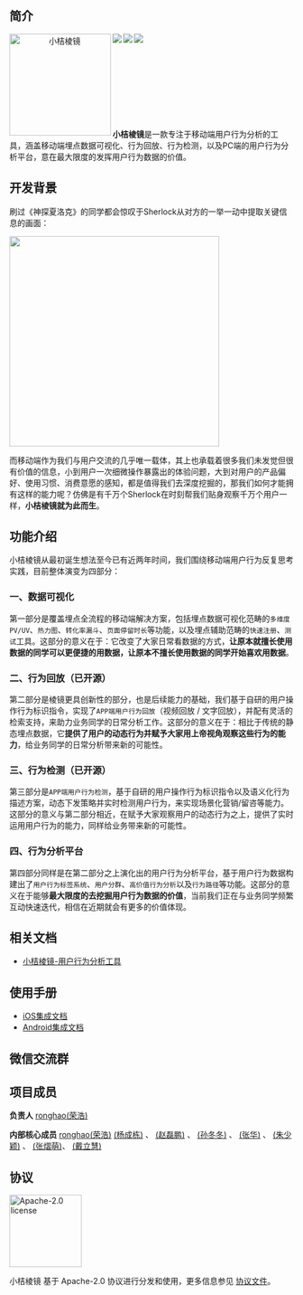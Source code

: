 ## 简介
<div align="center">    
 <img src="https://view.didistatic.com/static/dcms/1jt5q12q9lkgrtelg2_180x180.png" width = "180" height = "180" alt="小桔棱镜" align=left />
 <img src="https://img.shields.io/github/license/didi/DoraemonKit.svg" align=left />
 <img src="https://img.shields.io/badge/iOS-3.0.4-yellow.svg" align=left />
 <img src="https://img.shields.io/badge/Android-3.2.0-blue.svg" align=left />
</div>
<br/>
<br/>
<br/>
<br/>
<br/>
<br/>
<br/>
<br/>
<br/>

**小桔棱镜**是一款专注于移动端用户行为分析的工具，涵盖移动端埋点数据可视化、行为回放、行为检测，以及PC端的用户行为分析平台，意在最大限度的发挥用户行为数据的价值。

## 开发背景
刷过《神探夏洛克》的同学都会惊叹于Sherlock从对方的一举一动中提取关键信息的画面：

<img src="http://img-hxy021.didistatic.com/static/km/do1_9Q8YxjmpSlPkyjL8xIQY" width="372" hegiht="208" align=center />

而移动端作为我们与用户交流的几乎唯一载体，其上也承载着很多我们未发觉但很有价值的信息，小到用户一次细微操作暴露出的体验问题，大到对用户的产品偏好、使用习惯、消费意愿的感知，都是值得我们去深度挖掘的，那我们如何才能拥有这样的能力呢？仿佛是有千万个Sherlock在时刻帮我们贴身观察千万个用户一样，**小桔棱镜就为此而生**。

## 功能介绍
小桔棱镜从最初诞生想法至今已有近两年时间，我们围绕移动端用户行为反复思考实践，目前整体演变为四部分：

### 一、数据可视化
第一部分是覆盖埋点全流程的移动端解决方案，包括埋点数据可视化范畴的`多维度PV/UV`、`热力图`、`转化率漏斗`、`页面停留时长`等功能，以及埋点辅助范畴的`快速注册`、`测试`工具。这部分的意义在于：它改变了大家日常看数据的方式，**让原本就擅长使用数据的同学可以更便捷的用数据，让原本不擅长使用数据的同学开始喜欢用数据**。

### 二、行为回放（已开源）
第二部分是棱镜更具创新性的部分，也是后续能力的基础，我们基于自研的用户操作行为标识指令，实现了`APP端用户行为回放`（视频回放 / 文字回放），并配有灵活的检索支持，来助力业务同学的日常分析工作。这部分的意义在于：相比于传统的静态埋点数据，它**提供了用户的动态行为并赋予大家用上帝视角观察这些行为的能力**，给业务同学的日常分析带来新的可能性。

### 三、行为检测（已开源）
第三部分是`APP端用户行为检测`，基于自研的用户操作行为标识指令以及语义化行为描述方案，动态下发策略并实时检测用户行为，来实现场景化营销/留咨等能力。这部分的意义与第二部分相近，在赋予大家观察用户的动态行为之上，提供了实时运用用户行为的能力，同样给业务带来新的可能性。

### 四、行为分析平台
第四部分同样是在第二部分之上演化出的用户行为分析平台，基于用户行为数据构建出了`用户行为标签系统`、`用户分群`、`高价值行为分析`以及`行为路径`等功能。这部分的意义在于能够**最大限度的去挖掘用户行为数据的价值**，当前我们正在与业务同学频繁互动快速迭代，相信在近期就会有更多的价值体现。

## 相关文档
- [小桔棱镜-用户行为分析工具]()

## 使用手册
- [iOS集成文档](DiDiPrism.podspec)
- [Android集成文档]()

## 微信交流群


## 项目成员

**负责人**
[ronghao(荣浩)](https://github.com/ronghaopger)

**内部核心成员**
[ronghao(荣浩)](https://github.com/ronghaopger)
[(杨成栋)]() 、
[(赵磊鹏)]() 、
[(孙冬冬)]() 、
[(张华)]() 、
[(朱少颖)]() 、
[(张熠萌)]()、
[(戴立慧)]()

## 协议

<img alt="Apache-2.0 license" src="https://www.apache.org/img/ASF20thAnniversary.jpg" width="128">

小桔棱镜 基于 Apache-2.0 协议进行分发和使用，更多信息参见 [协议文件](LICENSE)。